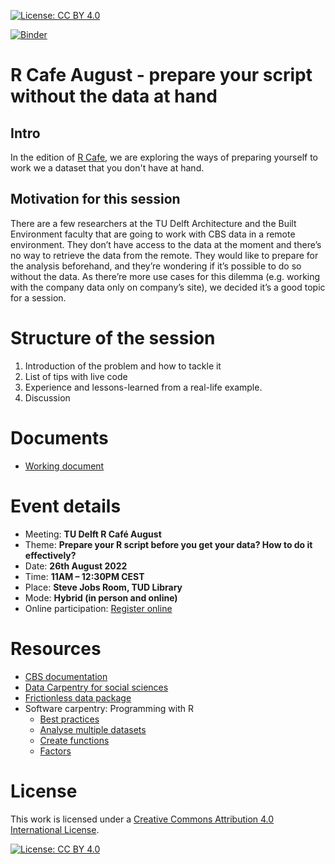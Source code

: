 [![License: CC BY 4.0](https://img.shields.io/badge/License-CC_BY_4.0-lightgrey.svg)](https://creativecommons.org/licenses/by/4.0/)

[![Binder](https://mybinder.org/badge_logo.svg)](https://mybinder.org/v2/gh/Delft-RCafe/2022-08-26-Prepare-your-script/main?urlpath=rstudio)


# R Cafe  August - prepare your script without the data at hand 

## Intro 
In the edition of [R Cafe](https://www.tudelft.nl/en/library/research-data-management/r/training-events/training-for-researchers/tu-delft-r-cafe), we are exploring the ways of preparing yourself to work we a dataset that you don't have at hand.

## Motivation for this session
There are a few researchers at the TU Delft Architecture and the Built Environment faculty that are going to work with CBS data in a remote environment. They don’t have access to the data at the moment and there’s no way to retrieve the data from the remote. They would like to prepare for the analysis beforehand, and they’re wondering if it’s possible to do so without the data. As there’re more use cases for this dilemma (e.g. working with the company data only on company’s site), we decided it’s a good topic for a session.

# Structure of the session
1. Introduction of the problem and how to tackle it
2. List of tips with live code 
3. Experience and lessons-learned from a real-life example. 
4. Discussion

# Documents 
- [Working document](https://docs.google.com/document/d/12P6gFix3r5VarvyJn2vmRQ8qc55P6iBJOP0tzH22bLo/edit?usp=sharing)
 
# Event details
- Meeting: **TU Delft R Café August**
- Theme: **Prepare your R script before you get your data? How to do it effectively?**
- Date: **26th August 2022**
- Time: **11AM – 12:30PM CEST**
- Place: **Steve Jobs Room, TUD Library**
- Mode: **Hybrid (in person and online)**
- Online participation: [Register online](bit.ly/3zR0qB2)


# Resources
 
- [CBS documentation](https://www.cbs.nl/-/media/cbs-op-maat/microdatabestanden/documents/2022/17/inpatab.pdf)
- [Data Carpentry for social sciences](https://datacarpentry.org/r-socialsci/) 
- [Frictionless data package](https://github.com/frictionlessdata/frictionless-r)
- Software carpentry: Programming with R 
  - [Best practices](https://swcarpentry.github.io/r-novice-inflammation/06-best-practices-R/)
  - [Analyse multiple datasets](https://swcarpentry.github.io/r-novice-inflammation/03-loops-R/index.html)
  - [Create functions](https://swcarpentry.github.io/r-novice-inflammation/02-func-R/index.html)
  - [Factors](https://swcarpentry.github.io/r-novice-inflammation/12-supp-factors/index.html)
  


# License 

This work is licensed under a [Creative Commons Attribution 4.0 International License](https://creativecommons.org/licenses/by/4.0/).

[![License: CC BY 4.0](https://licensebuttons.net/l/by/4.0/80x15.png)](https://creativecommons.org/licenses/by/4.0/)

 

